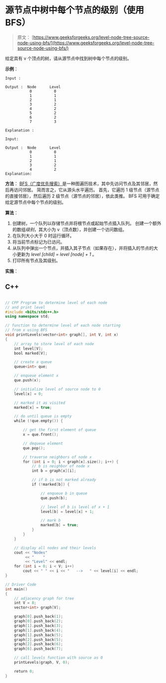 # 源节点中树中每个节点的级别（使用 BFS）

> 原文： [https://www.geeksforgeeks.org/level-node-tree-source-node-using-bfs/](https://www.geeksforgeeks.org/level-node-tree-source-node-using-bfs/)

给定具有 v 个顶点的树，请从源节点中找到树中每个节点的级别。

**示例**：

```
Input :   

Output :  Node      Level
           0          0
           1          1
           2          1
           3          2
           4          2
           5          2
           6          2
           7          3

Explanation : 

Input:

Output :  Node      Level
           0          0
           1          1
           2          1
           3          2
           4          2
Explanation:

```

**方法**：
[BFS（广度优先搜索）](https://www.geeksforgeeks.org/breadth-first-traversal-for-a-graph/)是一种图遍历技术，其中先访问节点及其邻居，然后再访问邻居。 简而言之，它从源头水平遍历。 首先，它遍历 1 级节点（源节点的直接邻居），然后遍历 2 级节点（源节点的邻居），依此类推。 BFS 可用于确定给定源节点中每个节点的级别。

**算法**：

1.  创建树，一个队列以存储节点并将根节点或起始节点插入队列。 创建一个额外的数组*级别*，其大小为 v（顶点数），并创建一个访问数组。
2.  在队列大小大于 0 时运行循环。
3.  将当前节点标记为已访问。
4.  从队列中弹出一个节点，并插入其子节点（如果存在），并将插入的节点的大小更新为 *level [child] = level [node] + 1* 。
5.  打印所有节点及其级别。

**实施**：

## C++

```cpp

// CPP Program to determine level of each node 
// and print level 
#include <bits/stdc++.h> 
using namespace std; 

// function to determine level of each node starting 
// from x using BFS 
void printLevels(vector<int> graph[], int V, int x) 
{ 
    // array to store level of each node 
    int level[V]; 
    bool marked[V]; 

    // create a queue 
    queue<int> que; 

    // enqueue element x 
    que.push(x); 

    // initialize level of source node to 0 
    level[x] = 0; 

    // marked it as visited 
    marked[x] = true; 

    // do until queue is empty 
    while (!que.empty()) { 

        // get the first element of queue 
        x = que.front(); 

        // dequeue element 
        que.pop(); 

        // traverse neighbors of node x 
        for (int i = 0; i < graph[x].size(); i++) { 
            // b is neighbor of node x 
            int b = graph[x][i]; 

            // if b is not marked already 
            if (!marked[b]) { 

                // enqueue b in queue 
                que.push(b); 

                // level of b is level of x + 1 
                level[b] = level[x] + 1; 

                // mark b 
                marked[b] = true; 
            } 
        } 
    } 

    // display all nodes and their levels 
    cout << "Nodes"
         << "    "
         << "Level" << endl; 
    for (int i = 0; i < V; i++) 
        cout << " " << i << "   -->   " << level[i] << endl; 
} 

// Driver Code 
int main() 
{ 
    // adjacency graph for tree 
    int V = 8; 
    vector<int> graph[V]; 

    graph[0].push_back(1); 
    graph[0].push_back(2); 
    graph[1].push_back(3); 
    graph[1].push_back(4); 
    graph[1].push_back(5); 
    graph[2].push_back(5); 
    graph[2].push_back(6); 
    graph[6].push_back(7); 

    // call levels function with source as 0 
    printLevels(graph, V, 0); 

    return 0; 
} 

```